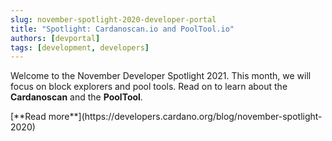 ```yaml
---
slug: november-spotlight-2020-developer-portal
title: "Spotlight: Cardanoscan.io and PoolTool.io"
authors: [devportal]
tags: [development, developers]
---
```


Welcome to the November Developer Spotlight 2021. This month, we will focus on block explorers and pool tools. Read on to learn about the **Cardanoscan** and the **PoolTool**. 

<div style={{ textAlign: 'right' }}>
[**Read more**](https://developers.cardano.org/blog/november-spotlight-2020) 
</div>